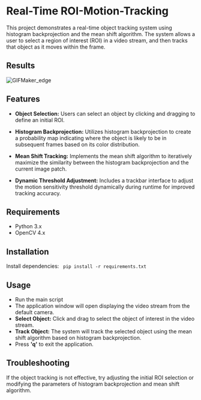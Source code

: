 # Real-Time ROI-Motion-Tracking

This project demonstrates a real-time object tracking system using histogram backprojection and the mean shift algorithm. The system allows a user to select a region of interest (ROI) in a video stream, and then tracks that object as it moves within the frame.

## Results
![GIFMaker_edge](https://github.com/user-attachments/assets/d35da176-c97d-4ddf-9cee-00d6ef1f07f2)

## Features
- **Object Selection:** Users can select an object by clicking and dragging to define an initial ROI.

- **Histogram Backprojection:** Utilizes histogram backprojection to create a probability map indicating where the object is likely to be in subsequent frames based on its color distribution.

- **Mean Shift Tracking:** Implements the mean shift algorithm to iteratively maximize the similarity between the histogram backprojection and the current image patch.

- **Dynamic Threshold Adjustment:** Includes a trackbar interface to adjust the motion sensitivity threshold dynamically during runtime for improved tracking accuracy.

## Requirements
- Python 3.x
- OpenCV 4.x

## Installation
Install dependencies:
``` pip install -r requirements.txt```
## Usage
- Run the main script
- The application window will open displaying the video stream from the default camera.
- **Select Object:** Click and drag to select the object of interest in the video stream.
- **Track Object:** The system will track the selected object using the mean shift algorithm based on histogram backprojection.
- Press **'q'** to exit the application.

## Troubleshooting
If the object tracking is not effective, try adjusting the initial ROI selection or modifying the parameters of histogram backprojection and mean shift algorithm.
